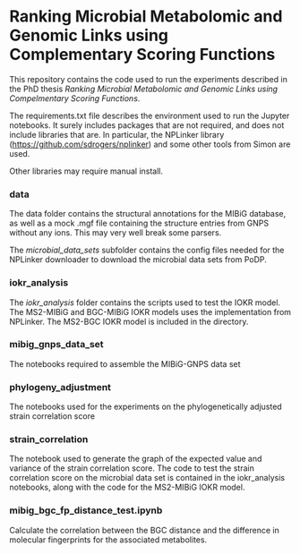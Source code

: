 # Ranking Microbial Metabolomic and Genomic Links using Complementary Scoring Functions

This repository contains the code used to run the experiments described in the PhD thesis *Ranking Microbial Metabolomic and Genomic Links using Compelmentary Scoring Functions*. 

The requirements.txt file describes the environment used to run the Jupyter notebooks. It surely includes packages that are not required, and does not include libraries that are. In particular, the NPLinker library (https://github.com/sdrogers/nplinker) and some other tools from Simon are used.

Other libraries may require manual install.

### data

The data folder contains the structural annotations for the MIBiG database, as well as a mock .mgf file containing the structure entries from GNPS without any ions. This may very well break some parsers.

The *microbial_data_sets* subfolder contains the config files needed for the NPLinker downloader to download the microbial data sets from PoDP.

### iokr_analysis

The *iokr_analysis* folder contains the scripts used to test the IOKR model. The MS2-MIBiG and BGC-MIBiG IOKR models uses the implementation from NPLinker. The MS2-BGC IOKR model is included in the directory.

### mibig_gnps_data_set

The notebooks required to assemble the MIBiG-GNPS data set

### phylogeny_adjustment

The notebooks used for the experiments on the phylogenetically adjusted strain correlation score

### strain_correlation

The notebook used to generate the graph of the expected value and variance of the strain correlation score. The code to test the strain correlation score on the microbial data set is contained in the iokr_analysis notebooks, along with the code for the MS2-MIBiG IOKR model.

### mibig_bgc_fp_distance_test.ipynb

Calculate the correlation between the BGC distance and the difference in molecular fingerprints for the associated metabolites.
